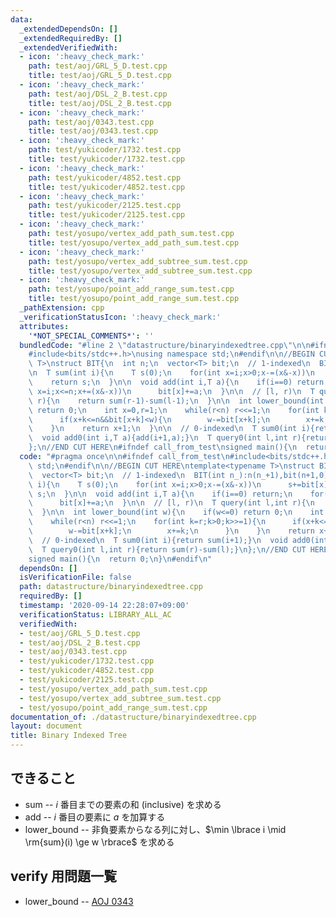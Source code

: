 ```yaml
---
data:
  _extendedDependsOn: []
  _extendedRequiredBy: []
  _extendedVerifiedWith:
  - icon: ':heavy_check_mark:'
    path: test/aoj/GRL_5_D.test.cpp
    title: test/aoj/GRL_5_D.test.cpp
  - icon: ':heavy_check_mark:'
    path: test/aoj/DSL_2_B.test.cpp
    title: test/aoj/DSL_2_B.test.cpp
  - icon: ':heavy_check_mark:'
    path: test/aoj/0343.test.cpp
    title: test/aoj/0343.test.cpp
  - icon: ':heavy_check_mark:'
    path: test/yukicoder/1732.test.cpp
    title: test/yukicoder/1732.test.cpp
  - icon: ':heavy_check_mark:'
    path: test/yukicoder/4852.test.cpp
    title: test/yukicoder/4852.test.cpp
  - icon: ':heavy_check_mark:'
    path: test/yukicoder/2125.test.cpp
    title: test/yukicoder/2125.test.cpp
  - icon: ':heavy_check_mark:'
    path: test/yosupo/vertex_add_path_sum.test.cpp
    title: test/yosupo/vertex_add_path_sum.test.cpp
  - icon: ':heavy_check_mark:'
    path: test/yosupo/vertex_add_subtree_sum.test.cpp
    title: test/yosupo/vertex_add_subtree_sum.test.cpp
  - icon: ':heavy_check_mark:'
    path: test/yosupo/point_add_range_sum.test.cpp
    title: test/yosupo/point_add_range_sum.test.cpp
  _pathExtension: cpp
  _verificationStatusIcon: ':heavy_check_mark:'
  attributes:
    '*NOT_SPECIAL_COMMENTS*': ''
  bundledCode: "#line 2 \"datastructure/binaryindexedtree.cpp\"\n\n#ifndef call_from_test\n\
    #include<bits/stdc++.h>\nusing namespace std;\n#endif\n\n//BEGIN CUT HERE\ntemplate<typename\
    \ T>\nstruct BIT{\n  int n;\n  vector<T> bit;\n  // 1-indexed\n  BIT(int n_):n(n_+1),bit(n+1,0){}\n\
    \n  T sum(int i){\n    T s(0);\n    for(int x=i;x>0;x-=(x&-x))\n      s+=bit[x];\n\
    \    return s;\n  }\n\n  void add(int i,T a){\n    if(i==0) return;\n    for(int\
    \ x=i;x<=n;x+=(x&-x))\n      bit[x]+=a;\n  }\n\n  // [l, r)\n  T query(int l,int\
    \ r){\n    return sum(r-1)-sum(l-1);\n  }\n\n  int lower_bound(int w){\n    if(w<=0)\
    \ return 0;\n    int x=0,r=1;\n    while(r<n) r<<=1;\n    for(int k=r;k>0;k>>=1){\n\
    \      if(x+k<=n&&bit[x+k]<w){\n        w-=bit[x+k];\n        x+=k;\n      }\n\
    \    }\n    return x+1;\n  }\n\n  // 0-indexed\n  T sum0(int i){return sum(i+1);}\n\
    \  void add0(int i,T a){add(i+1,a);}\n  T query0(int l,int r){return sum(r)-sum(l);}\n\
    };\n//END CUT HERE\n#ifndef call_from_test\nsigned main(){\n  return 0;\n}\n#endif\n"
  code: "#pragma once\n\n#ifndef call_from_test\n#include<bits/stdc++.h>\nusing namespace\
    \ std;\n#endif\n\n//BEGIN CUT HERE\ntemplate<typename T>\nstruct BIT{\n  int n;\n\
    \  vector<T> bit;\n  // 1-indexed\n  BIT(int n_):n(n_+1),bit(n+1,0){}\n\n  T sum(int\
    \ i){\n    T s(0);\n    for(int x=i;x>0;x-=(x&-x))\n      s+=bit[x];\n    return\
    \ s;\n  }\n\n  void add(int i,T a){\n    if(i==0) return;\n    for(int x=i;x<=n;x+=(x&-x))\n\
    \      bit[x]+=a;\n  }\n\n  // [l, r)\n  T query(int l,int r){\n    return sum(r-1)-sum(l-1);\n\
    \  }\n\n  int lower_bound(int w){\n    if(w<=0) return 0;\n    int x=0,r=1;\n\
    \    while(r<n) r<<=1;\n    for(int k=r;k>0;k>>=1){\n      if(x+k<=n&&bit[x+k]<w){\n\
    \        w-=bit[x+k];\n        x+=k;\n      }\n    }\n    return x+1;\n  }\n\n\
    \  // 0-indexed\n  T sum0(int i){return sum(i+1);}\n  void add0(int i,T a){add(i+1,a);}\n\
    \  T query0(int l,int r){return sum(r)-sum(l);}\n};\n//END CUT HERE\n#ifndef call_from_test\n\
    signed main(){\n  return 0;\n}\n#endif\n"
  dependsOn: []
  isVerificationFile: false
  path: datastructure/binaryindexedtree.cpp
  requiredBy: []
  timestamp: '2020-09-14 22:28:07+09:00'
  verificationStatus: LIBRARY_ALL_AC
  verifiedWith:
  - test/aoj/GRL_5_D.test.cpp
  - test/aoj/DSL_2_B.test.cpp
  - test/aoj/0343.test.cpp
  - test/yukicoder/1732.test.cpp
  - test/yukicoder/4852.test.cpp
  - test/yukicoder/2125.test.cpp
  - test/yosupo/vertex_add_path_sum.test.cpp
  - test/yosupo/vertex_add_subtree_sum.test.cpp
  - test/yosupo/point_add_range_sum.test.cpp
documentation_of: ./datastructure/binaryindexedtree.cpp
layout: document
title: Binary Indexed Tree
---
```


## できること
- sum
-- $i$ 番目までの要素の和 (inclusive) を求める
- add
-- $i$ 番目の要素に $a$ を加算する
- lower_bound
-- 非負要素からなる列に対し、$\min \lbrace i \mid \rm{sum}(i) \ge w \rbrace$ を求める

## verify 用問題一覧
- lower_bound
-- [AOJ 0343](http://judge.u-aizu.ac.jp/onlinejudge/description.jsp?id=0343)
